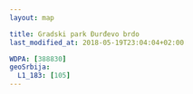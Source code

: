 ```yaml
---
layout: map

title: Gradski park Đurđevo brdo
last_modified_at: 2018-05-19T23:04:04+02:00

WDPA: [388830]
geoSrbija:
  L1_183: [105]
---
```

